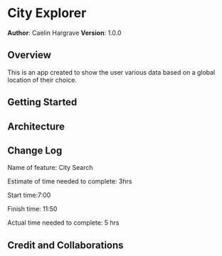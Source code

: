# City Explorer

**Author**: Caelin Hargrave
**Version**: 1.0.0

## Overview
This is an app created to show the user various data based on a global location of their choice.

## Getting Started
<!-- What are the steps that a user must take in order to build this app on their own machine and get it running? -->

## Architecture
<!-- Provide a detailed description of the application design. What technologies (languages, libraries, etc) you're using, and any other relevant design information. -->

## Change Log

Name of feature: City Search

Estimate of time needed to complete: 3hrs

Start time:7:00

Finish time: 11:50

Actual time needed to complete: 5 hrs

## Credit and Collaborations
<!-- Give credit (and a link) to other people or resources that helped you build this application. -->
